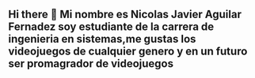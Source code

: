 ## Hi there 👋 Mi nombre es Nicolas Javier Aguilar Fernadez soy estudiante de la carrera de ingenieria en sistemas,me gustas los videojuegos de cualquier genero y en un futuro ser promagrador de videojuegos  

<!--
**2Nicolas4/2Nicolas4** is a ✨ _special_ ✨ repository because its `README.md` (this file) appears on your GitHub profile.

Here are some ideas to get you started:

- 🔭 I’m currently working on ... 
Actualmente estoy estudiando 
- 🌱 I’m currently learning ...

- 👯 I’m looking to collaborate on ...
- 🤔 I’m looking for help with ...
- 💬 Ask me about ...
- 📫 How to reach me: ...
- 😄 Pronouns: ...
- ⚡ Fun fact: ...
-->
